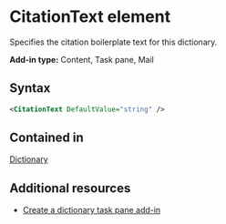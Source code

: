 # CitationText element

Specifies the citation boilerplate text for this dictionary.

**Add-in type:** Content, Task pane, Mail

## Syntax

```XML
<CitationText DefaultValue="string" />
```

## Contained in

[Dictionary](dictionary.md)

## Additional resources

- [Create a dictionary task pane add-in](https://docs.microsoft.com/office/dev/add-ins/word/dictionary-task-pane-add-ins)
